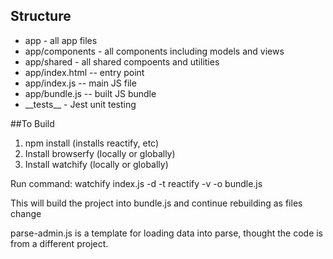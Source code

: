 ## Structure

- app - all app files
- app/components - all components including models and views
- app/shared - all shared compoents and utilities
- app/index.html -- entry point
- app/index.js -- main JS file
- app/bundle.js -- built JS bundle
- \_\_tests\_\_ - Jest unit testing


##To Build

1. npm install (installs reactify, etc)
2. Install browserfy (locally or globally)
3. Install watchify  (locally or globally)

Run command: watchify index.js -d -t reactify -v -o bundle.js

This will build the project into bundle.js and continue rebuilding as files change

parse-admin.js is a template for loading data into parse, thought the code is from a different project.
